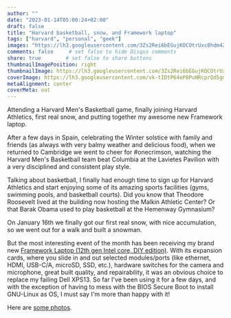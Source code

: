 ```yaml
---
author: ""
date: "2023-01-14T05:00:24+02:00"
draft: false
title: "Harvard basketball, snow, and Framework laptop"
tags: ["harvard", "personal", "geek"]
images: "https://lh3.googleusercontent.com/3Zs2Rei6bEGujKOCOtrUxc8hdm4Z-o4w7CP7CSOYBXJDsehhulOoh4VcYn7cbVtCGFgqVRKC4LFj_JtnScyWRNj5Dq52XkRBTBj6731lyQwtNW3AQYJ9d3pkCmYUrc5B4Hf_6Ea5sXo=w2400"
comments: false     # set false to hide Disqus comments
share: true        # set false to share buttons
thumbnailImagePosition: right
thumbnailImage: https://lh3.googleusercontent.com/3Zs2Rei6bEGujKOCOtrUxc8hdm4Z-o4w7CP7CSOYBXJDsehhulOoh4VcYn7cbVtCGFgqVRKC4LFj_JtnScyWRNj5Dq52XkRBTBj6731lyQwtNW3AQYJ9d3pkCmYUrc5B4Hf_6Ea5sXo=w2400
coverImage: https://lh3.googleusercontent.com/vk-tIDtP64eP8PuNRcprQd5gmCbHmTbAA0iQtTVmfws9ZC4OZGEdkVMg-kkL_h39izk1YA0Fm_47pdXcB5y8N-l5uuvMMscqbOUD_n8kO020-mAQeXPO-i2CQduZpo0BSTaaNI7WMpc=w2400
metaAlignment: center
coverMeta: out
---
```


Attending a Harvard Men's Basketball game, finally joining Harvard Athletics, first real snow, and putting together my awesome new Framework laptop.

<!--more-->

After a few days in Spain, celebrating the Winter solstice with family and friends (as always with very balmy weather and delicious food), when we returned to Cambridge we went to cheer for #onecrimson, watching the Harvard Men's Basketball team beat Columbia at the Lavietes Pavilion with a very disciplined and consistent play style.

Talking about basketball, I finally had enough time to sign up for Harvard Athletics and start enjoying some of its amazing sports facilities (gyms, swimming pools, and basketball courts). Did you know that Theodore Roosevelt lived at the building now hosting the Malkin Athletic Center? Or that Barak Obama used to play basketball at the Hemenway Gymnasium?

On January 16th  we finally got our first real snow, with nice accumulation, so we went out for a walk and built a snowman.

But the most interesting event of the month has been receiving my brand new [Framework Laptop (12th gen Intel core, DIY edition)](https://frame.work/products/laptop-diy-12-gen-intel/). With its expansion cards, where you slide in and out selected modules/ports (like ethernet, HDMI, USB-C/A, microSD, SSD, etc.), hardware switches for the camera and microphone, great built quality, and repairability, it was an obvious choice to replace my failing Dell XPS13. So far I've been using it for a few days, and with the exception of having to mess with the BIOS Secure Boot to install GNU-Linux as OS, I must say I'm more than happy with it!

Here are [some photos](https://photos.app.goo.gl/kepK8oFVyfxyfdS29).


